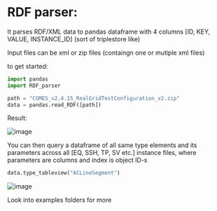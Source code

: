 # RDF parser:

It parses RDF/XML data to pandas dataframe with 4 columns [ID, KEY, VALUE, INSTANCE_ID] (sort of triplestore like)

Input files can be xml or zip files (containgn one or mutiple xml files)

to get started:

```python
import pandas
import RDF_parser

path = "CGMES_v2.4.15_RealGridTestConfiguration_v2.zip"
data = pandas.read_RDF([path])
```

Result:

![image](https://user-images.githubusercontent.com/11408965/64228384-53350500-ceef-11e9-9a8b-473ed1dc6e4d.png)


You can then query a dataframe of all same type elements and its parameters across all [EQ, SSH, TP, SV etc.] instance files, where parameters are columns and index is object ID-s

```python
data.type_tableview("ACLineSegment")
```

![image](https://user-images.githubusercontent.com/11408965/64228433-7eb7ef80-ceef-11e9-81d4-43e39ecf099d.png)


Look into examples folders for more
